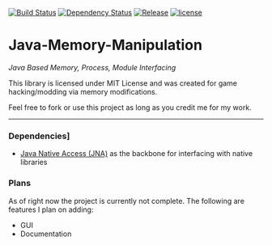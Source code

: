 [![Build Status](https://travis-ci.org/Jonatino/Java-Memory-Manipulation.svg?branch=master)](https://travis-ci.org/Jonatino/Java-Memory-Manipulation)
[![Dependency Status](https://www.versioneye.com/user/projects/578b0d13c3d40f004982a121/badge.svg?style=flat-square)](https://www.versioneye.com/user/projects/578b0d13c3d40f004982a121)
[![Release](https://jitpack.io/v/Jonatino/Java-Memory-Manipulation.svg)](https://jitpack.io/#Jonatino/Java-Memory-Manipulation)
[![license](https://img.shields.io/badge/license-LGPL%203.0-greenblue.svg)](https://github.com/Jonatino/Java-Memory-Manipulation/blob/master/LICENSE)

# Java-Memory-Manipulation
_Java Based Memory, Process, Module Interfacing_

This library is licensed under MIT License and was created for game hacking/modding via memory modifications.

Feel free to fork or use this project as long as you credit me for my work.

---

### Dependencies]

- [Java Native Access (JNA)](https://github.com/java-native-access/jna) as the backbone for interfacing with native libraries

### Plans

As of right now the project is currently not complete. The following are features I plan on adding:
 - GUI
 - Documentation
